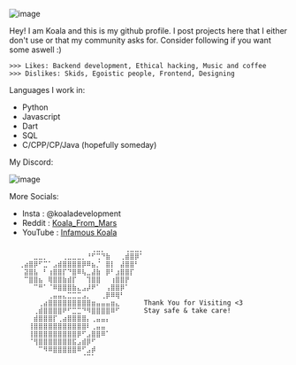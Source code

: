 ![image](https://cdn.discordapp.com/attachments/1025777449897836564/1079805571236114542/download.gif)

Hey! I am Koala and this is my github profile. I post projects here that I either don't use or that my community asks for. Consider following if you want some aswell :)
```
>>> Likes: Backend development, Ethical hacking, Music and coffee
>>> Dislikes: Skids, Egoistic people, Frontend, Designing
```
Languages I work in: 
- Python
- Javascript
- Dart
- SQL
- C/CPP/CP/Java (hopefully someday)

My Discord:

![image](https://discord.c99.nl/widget/theme-3/938763585256034315.png)

More Socials: 
- Insta : @koaladevelopment
- Reddit : [Koala_From_Mars](https://www.reddit.com/user/Koala_From_Mars)
- YouTube : [Infamous Koala](youtube.com/infamouskoala)

```
⠀⠀⠀⠀⠀⠀⠀⠀⠀⠀⠀⠀⠀⠀⠀⠀⠀⢀⣀⡀⠀⠀⠀⠀⢀⣀⣀⡀⠀⠀
⠀⠀⠀⠀⠀⣀⣀⡀⠀⠀⠀⢀⣀⣀⣀⡀⠘⠋⢉⠙⣷⠀⠀⢀⣾⣿⡿⠁⠀⠀
⠀⠀⢀⣴⣿⡿⠋⣉⠁⣠⣾⣿⣿⣿⣿⡿⠿⣦⡈⠀⣿⡇⠀⣼⣿⣿⠃⠀⠀⠀
⠀⠀⠀⣽⣿⣧⠀⠃⢰⣿⣿⡏⠙⣿⠿⢧⣀⣼⣷⠀⡿⠃⣰⣿⣿⡏⠀⠀⠀⠀
⠀⠀⠀⠉⣿⣿⣦⠀⢿⣿⣿⣷⣾⡏⠀⠀⢹⣿⣿⠀⠀⢰⣿⣿⡟⠀⠀⠀⠀⠀
⠀⠀⠀⠀⠀⠉⠛⠁⠈⠿⣿⣿⣿⣷⣄⣠⡼⠟⠁⠀⢠⣿⣿⡿⠁⠀⠀⠀⠀⠀
⠀⠀⠀⠀⠀⠀⠀⠀⢀⣤⣤⣄⣉⣉⣉⣠⡀⠀⠀⢀⡿⠿⢿⠃⠀⠀⠀⠀⠀⠀
⠀⠀⠀⠀⠀⠀⢀⣴⣿⣿⣿⣿⣿⣿⣿⣿⣿⣶⣤⣤⣤⣶⣄⠀⠀⠀⠀⠀Thank You for Visiting <3⠀⠀
⠀⠀⠀⠀⠀⢀⣾⣿⣿⣿⣿⠟⠋⣉⣉⠙⠻⣿⣿⣿⣿⠿⠋⠀⠀⠀⠀⠀Stay safe & take care! ⠀⠀
⠀⠀⠀⠀⠀⣾⣿⣿⣿⡏⢀⣴⣿⣿⣿⣿⡄⢀⣤⣤⡄⠀⠀⠀⠀⠀⠀⠀⠀⠀
⠀⠀⠀⠀⢸⣿⣿⣿⣿⣿⣿⣿⣿⣿⣿⣿⠇⢀⣤⣤⠀⠀⠀⠀⠀⠀⠀⠀⠀⠀
⠀⠀⠀⠀⢸⣿⣿⣿⣿⣿⣿⣿⣿⣿⡿⠋⣠⣿⣿⠿⠁⠀⠀⠀⠀⠀⠀⠀⠀⠀
⠀⠀⠀⠀⠈⢻⣿⣿⣿⣿⣿⣿⣿⣯⣠⣾⡿⠋⠀⠀⠀⠀⠀⠀⠀⠀⠀⠀⠀⠀
⠀⠀⠀⠀⠀⠀⠉⠻⠿⣿⣿⣿⣿⣿⠿⠋⣠⡾⠀⠀⠀⠀⠀⠀⠀⠀⠀⠀⠀⠀
⠀⠀⠀⠀⠀⠀⠀⠀⠀⠀⠀⠀⠀⠀⠀⠈⠉⠁⠀⠀⠀⠀⠀⠀⠀⠀⠀⠀⠀⠀
```
